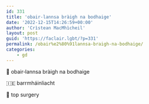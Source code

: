 ```yaml
---
id: 331
title: 'obair‑lannsa bràigh na bodhaige'
date: '2022-12-15T14:26:59+00:00'
author: 'Crìstean MacMhìcheil'
layout: post
guid: 'https://faclair.lgbt/?p=331'
permalink: /obair%e2%80%91lannsa-braigh-na-bodhaige/
categories:
    - gd
---
```


&#x1f3f4;&#xe0067;&#xe0062;&#xe0073;&#xe0063;&#xe0074;&#xe007f; obair‑lannsa bràigh na bodhaige

&#x1f1ee;&#x1f1ea; barrmháinliacht

&#x1f3f4;&#xe0067;&#xe0062;&#xe0065;&#xe006e;&#xe0067;&#xe007f; top surgery